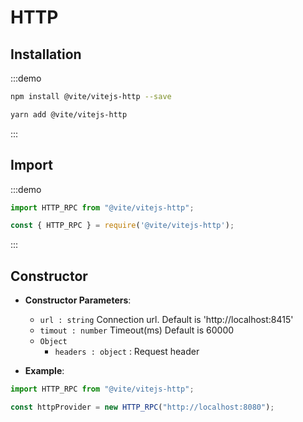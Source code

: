 # HTTP

## Installation

:::demo
```bash tab:npm
npm install @vite/vitejs-http --save
```

```bash tab:yarn
yarn add @vite/vitejs-http
```
:::

## Import

:::demo
```javascript tab:ES6
import HTTP_RPC from "@vite/vitejs-http";
```

```javascript tab:require
const { HTTP_RPC } = require('@vite/vitejs-http');
```
:::

## Constructor

- **Constructor Parameters**: 
    * `url : string` Connection url. Default is 'http://localhost:8415'
    * `timout : number` Timeout(ms) Default is 60000
    * `Object` 
        - `headers : object` : Request header

- **Example**:
```javascript
import HTTP_RPC from "@vite/vitejs-http";

const httpProvider = new HTTP_RPC("http://localhost:8080");
```
